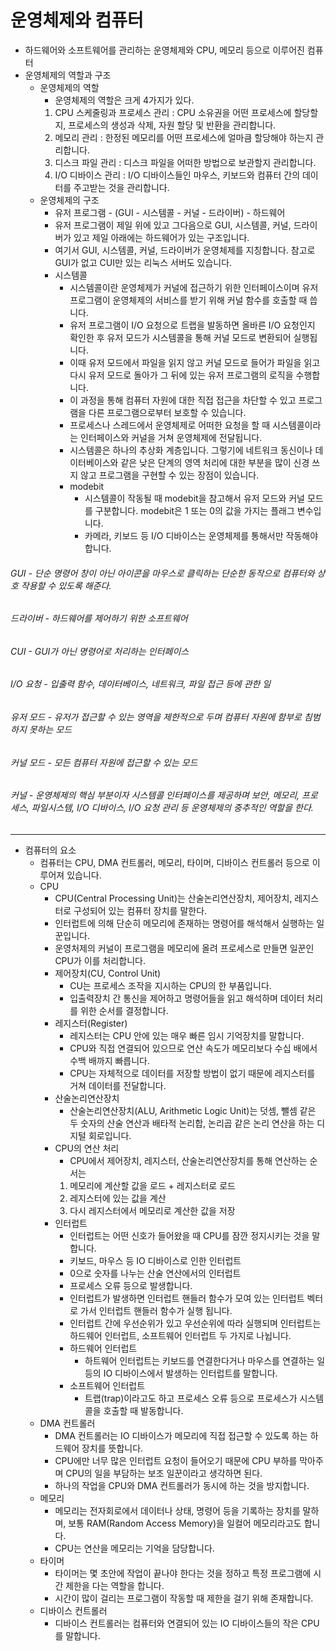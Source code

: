운영체제와 컴퓨터
=
- 하드웨어와 소프트웨어를 관리하는 운영체제와 CPU, 메모리 등으로 이루어진 컴퓨터
- 운영체제의 역할과 구조
  - 운영체제의 역할
    - 운영체제의 역할은 크게 4가지가 있다.
    1. CPU 스케줄링과 프로세스 관리 : CPU 소유권을 어떤 프로세스에 할당할지, 프로세스의 생성과 삭제, 자원 할당 및 반환을 관리합니다.
    2. 메모리 관리 : 한정된 메모리를 어떤 프로세스에 얼마큼 할당해야 하는지 관리합니다.
    3. 디스크 파일 관리 : 디스크 파일을 어떠한 방법으로 보관할지 관리합니다.
    4. I/O 디바이스 관리 : I/O 디바이스들인 마우스, 키보드와 컴퓨터 간의 데이터를 주고받는 것을 관리합니다.
  - 운영체제의 구조
    - 유저 프로그램 - (GUI - 시스템콜 - 커널 - 드라이버) - 하드웨어
    - 유저 프로그램이 제일 위에 있고 그다음으로 GUI, 시스템콜, 커널, 드라이버가 있고 제일 아래에는 하드웨어가 있는 구조입니다.
    - 여기서 GUI, 시스템콜, 커널, 드라이버가 운영체제를 지칭합니다. 참고로 GUI가 없고 CUI만 있는 리눅스 서버도 있습니다.
    - 시스템콜
      - 시스템콜이란 운영체제가 커널에 접근하기 위한 인터페이스이며 유저 프로그램이 운영체제의 서비스를 받기 위해 커널 함수를 호출할 때 씁니다.
      - 유저 프로그램이 I/O 요청으로 트랩을 발동하면 올바른 I/O 요청인지 확인한 후 유저 모드가 시스템콜을 통해 커널 모드로 변환되어 실행됩니다.
      - 이때 유저 모드에서 파일을 읽지 않고 커널 모드로 들어가 파일을 읽고 다시 유저 모드로 돌아가 그 뒤에 있는 유저 프로그램의 로직을 수행합니다.
      - 이 과정을 통해 컴퓨터 자원에 대한 직접 접근을 차단할 수 있고 프로그램을 다른 프로그램으로부터 보호할 수 있습니다.
      - 프로세스나 스레드에서 운영체제로 어떠한 요청을 할 때 시스템콜이라는 인터페이스와 커널을 거쳐 운영체제에 전달됩니다.
      - 시스템콜은 하나의 추상화 계층입니다. 그렇기에 네트워크 동신이나 데이터베이스와 같은 낮은 단계의 영역 처리에 대한 부분을 많이 신경 쓰지 않고 프로그램을 구현할 수 있는 장점이 있습니다.
      - modebit
        - 시스템콜이 작동될 때 modebit을 참고해서 유저 모드와 커널 모드를 구분합니다. modebit은 1 또는 0의 값을 가지는 플래그 변수입니다.
        - 카메라, 키보드 등 I/O 디바이스는 운영체제를 통해서만 작동해야 합니다.
###### GUI - 단순 명령어 창이 아닌 아이콘을 마우스로 클릭하는 단순한 동작으로 컴퓨터와 상호 작용할 수 있도록 해준다.
###### 드라이버 - 하드웨어를 제어하기 위한 소프트웨어
###### CUI - GUI가 아닌 명령어로 처리하는 인터페이스
###### I/O 요청 - 입출력 함수, 데이터베이스, 네트워크, 파일 접근 등에 관한 일
###### 유저 모드 - 유저가 접근할 수 있는 영역을 제한적으로 두며 컴퓨터 자원에 함부로 침범하지 못하는 모드
###### 커널 모드 - 모든 컴퓨터 자원에 접근할 수 있는 모드
###### 커널 - 운영체제의 핵심 부분이자 시스템콜 인터페이스를 제공하며 보안, 메모리, 프로세스, 파일시스템, I/O 디바이스, I/O 요청 관리 등 운영체제의 중추적인 역할을 한다.
***
- 컴퓨터의 요소
  - 컴퓨터는 CPU, DMA 컨트롤러, 메모리, 타이머, 디바이스 컨트롤러 등으로 이루어져 있습니다.
  - CPU
    - CPU(Central Processing Unit)는 산술논리연산장치, 제어장치, 레지스터로 구성되어 있는 컴퓨터 장치를 말한다.
    - 인터럽트에 의해 단순히 메모리에 존재하는 명령어를 해석해서 실행하는 일꾼입니다.
    - 운영처제의 커널이 프로그램을 메모리에 올려 프로세스로 만들면 일꾼인 CPU가 이를 처리합니다.
    - 제어장치(CU, Control Unit)
      - CU는 프로세스 조작을 지시하는 CPU의 한 부품입니다.
      - 입출력장치 간 통신을 제어하고 명령어들을 읽고 해석하며 데이터 처리를 위한 순서를 결정합니다.
    - 레지스터(Register)
      - 레지스터는 CPU 안에 있는 매우 빠른 임시 기억장치를 말합니다.
      - CPU와 직접 연결되어 있으므로 연산 속도가 메모리보다 수십 배에서 수백 배까지 빠릅니다.
      - CPU는 자체적으로 데이터를 저장할 방법이 없기 때문에 레지스터를 거쳐 데이터를 전달합니다.
    - 산술논리연산장치
      - 산술논리연산장치(ALU, Arithmetic Logic Unit)는 덧셈, 뺄셈 같은 두 숫자의 산술 연산과 배타적 논리합, 논리곱 같은 논리 연산을 하는 디지털 회로입니다.
    - CPU의 연산 처리
      - CPU에서 제어장치, 레지스터, 산술논리연산장치를 통해 연산하는 순서는
      1. 메모리에 계산할 값을 로드 + 레지스터로 로드
      2. 레지스터에 있는 값을 계산
      3. 다시 레지스터에서 메모리로 계산한 값을 저장
    - 인터럽트
      - 인터럽트는 어떤 신호가 들어왔을 때 CPU를 잠깐 정지시키는 것을 말합니다.
      - 키보드, 마우스 등 IO 디바이스로 인한 인터럽트
      - 0으로 숫자를 나누는 산술 연산에서의 인터럽트
      - 프로세스 오류 등으로 발생합니다.
      - 인터럽트가 발생하면 인터럽트 핸들러 함수가 모여 있는 인터럽트 벡터로 가서 인터럽트 핸들러 함수가 실행 됩니다.
      - 인터럽트 간에 우선순위가 있고 우선순위에 따라 실행되며 인터럽트는 하드웨어 인터럽트, 소프트웨어 인터럽트 두 가지로 나뉩니다.
      - 하드웨어 인터럽트
        - 하트웨어 인터럽트는 키보드를 연결한다거나 마우스를 연결하는 일 등의 IO 디바이스에서 발생하는 인터럽트를 말합니다.
      - 소프트웨어 인터럽트
        - 트랩(trap)이라고도 하고 프로세스 오류 등으로 프로세스가 시스템콜을 호출할 때 발동합니다.
  - DMA 컨트롤러
    - DMA 컨트롤러는 IO 디바이스가 메모리에 직접 접근할 수 있도록 하는 하드웨어 장치를 뜻합니다.
    - CPU에만 너무 많은 인터럽트 요청이 들어오기 때문에 CPU 부하를 막아주며 CPU의 일을 부담하는 보조 일꾼이라고 생각하면 된다.
    - 하나의 작업을 CPU와 DMA 컨트롤러가 동시에 하는 것을 방지합니다.
  - 메모리
    - 메모리는 전자회로에서 데이터나 상태, 명령어 등을 기록하는 장치를 말하며, 보통 RAM(Random Access Memory)을 일컬어 메모리라고도 합니다.
    - CPU는 연산을 메모리는 기억을 담당합니다.
  - 타이머
    - 타이머는 몇 초안에 작업이 끝나야 한다는 것을 정하고 특정 프로그램에 시간 제한을 다는 역할을 합니다.
    - 시간이 많이 걸리는 프로그램이 작동할 때 제한을 걸기 위해 존재합니다.
  - 디바이스 컨트롤러
    - 디바이스 컨트롤러는 컴퓨터와 연결되어 있는 IO 디바이스들의 작은 CPU를 말합니다.